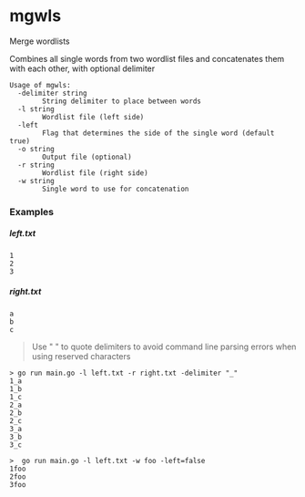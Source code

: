 # mgwls

Merge wordlists

Combines all single words from two wordlist files and concatenates them with each other, with optional delimiter

```
Usage of mgwls:
  -delimiter string
        String delimiter to place between words
  -l string
        Wordlist file (left side)
  -left
        Flag that determines the side of the single word (default true)
  -o string
        Output file (optional)
  -r string
        Wordlist file (right side)
  -w string
        Single word to use for concatenation
```

### Examples

##### left.txt
```
1
2
3
```

##### right.txt
```
a
b
c
```

>Use " " to quote delimiters to avoid command line parsing errors when using reserved characters

```shell script
> go run main.go -l left.txt -r right.txt -delimiter "_"
1_a
1_b
1_c
2_a
2_b
2_c
3_a
3_b
3_c
```

```shell script
>  go run main.go -l left.txt -w foo -left=false
1foo
2foo
3foo
```